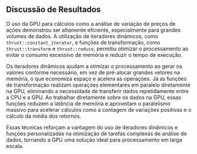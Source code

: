 
## Discussão de Resultados

O uso da GPU para cálculos como a análise de variação de preços de ações demonstrou ser altamente eficiente, especialmente para grandes volumes de dados. A utilização de iteradores dinâmicos, como `thrust::constant_iterator`, e funções de transformação, como `thrust::transform` e `thrust::reduce`, permitiu otimizar o processamento ao evitar o consumo excessivo de memória e reduzir o tempo de execução.

Os iteradores dinâmicos ajudam a otimizar o processamento ao gerar os valores conforme necessário, em vez de pré-alocar grandes vetores na memória, o que economiza espaço e acelera as operações. Já as funções de transformação realizam operações elementares em paralelo diretamente na GPU, eliminando a necessidade de transferir dados repetidamente entre a CPU e a GPU. Ao trabalhar diretamente sobre os dados na GPU, essas funções reduzem a latência de memória e aproveitam o paralelismo massivo para acelerar cálculos como a contagem de variações positivas e o cálculo da média dos retornos.

Essas técnicas reforçam a vantagem do uso de iteradores dinâmicos e funções personalizadas na otimização de tarefas complexas de análise de dados, tornando a GPU uma solução ideal para processamento em larga escala.